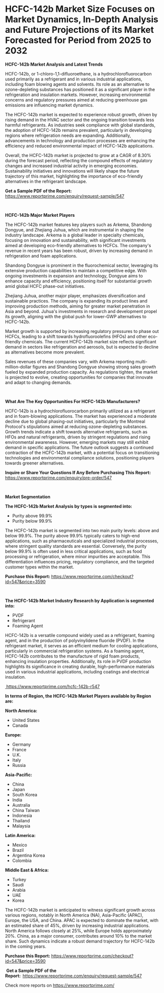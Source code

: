 <p><h1>HCFC-142b Market Size Focuses on Market Dynamics, In-Depth Analysis and Future Projections of its Market Forecasted for Period from 2025 to 2032</h1></p><p><strong>HCFC-142b Market Analysis and Latest Trends</strong></p>
<p><p>HCFC-142b, or 1-chloro-1,1-difluoroethane, is a hydrochlorofluorocarbon used primarily as a refrigerant and in various industrial applications, including foam blowing agents and solvents. Its role as an alternative to ozone-depleting substances has positioned it as a significant player in the refrigeration and insulation markets. However, increasing environmental concerns and regulatory pressures aimed at reducing greenhouse gas emissions are influencing market dynamics.</p><p>The HCFC-142b market is expected to experience robust growth, driven by rising demand in the HVAC sector and the ongoing transition towards less harmful refrigerants. As industries seek compliance with global standards, the adoption of HCFC-142b remains prevalent, particularly in developing regions where refrigeration needs are expanding. Additionally, advancements in technology and production processes are enhancing the efficiency and reduced environmental impact of HCFC-142b applications.</p><p>Overall, the HCFC-142b market is projected to grow at a CAGR of 8.30% during the forecast period, reflecting the compound effects of regulatory changes and increased industrial activity in emerging economies. Sustainability initiatives and innovations will likely shape the future trajectory of this market, highlighting the importance of eco-friendly alternatives in the refrigerant landscape.</p></p>
<p><strong>Get a Sample PDF of the Report:&nbsp;</strong> <a href="https://www.reportprime.com/enquiry/request-sample/547?utm_campaign=2190&utm_medium=2&utm_source=Github&utm_content=ia&utm_term=18032025&utm_id=hcfc-142b">https://www.reportprime.com/enquiry/request-sample/547</a></p>
<p>&nbsp;</p>
<p><strong>HCFC-142b Major Market Players</strong></p>
<p><p>The HCFC-142b market features key players such as Arkema, Shandong Dongyue, and Zhejiang Juhua, which are instrumental in shaping the industry landscape. Arkema is a global leader in specialty chemicals, focusing on innovation and sustainability, with significant investments aimed at developing eco-friendly alternatives to HCFCs. The company's revenue in recent years has been robust, driven by increasing demand in refrigeration and foam applications.</p><p>Shandong Dongyue is prominent in the fluorochemical sector, leveraging its extensive production capabilities to maintain a competitive edge. With ongoing investments in expansion and technology, Dongyue aims to enhance capacity and efficiency, positioning itself for substantial growth amid global HCFC phase-out initiatives.</p><p>Zhejiang Juhua, another major player, emphasizes diversification and sustainable practices. The company is expanding its product lines and improving production methods, aiming for greater market penetration in Asia and beyond. Juhua's investments in research and development propel its growth, aligning with the global push for lower-GWP alternatives to HCFC-142b.</p><p>Market growth is supported by increasing regulatory pressures to phase out HCFCs, leading to a shift towards hydrofluoroolefins (HFOs) and other eco-friendly chemicals. The current HCFC-142b market size reflects significant demand in sectors like refrigeration and aerosols, but is expected to decline as alternatives become more prevalent. </p><p>Sales revenues of these companies vary, with Arkema reporting multi-million-dollar figures and Shandong Dongyue showing strong sales growth fueled by expanded production capacity. As regulations tighten, the market is projected to evolve, creating opportunities for companies that innovate and adapt to changing demands.</p></p>
<p>&nbsp;</p>
<p><strong>What Are The Key Opportunities For HCFC-142b Manufacturers?</strong></p>
<p><p>HCFC-142b is a hydrochlorofluorocarbon primarily utilized as a refrigerant and in foam-blowing applications. The market has experienced a moderate decline due to global phasing-out initiatives, particularly the Montreal Protocol's stipulations aimed at reducing ozone-depleting substances. Growth trends indicate a shift towards alternative refrigerants, such as HFOs and natural refrigerants, driven by stringent regulations and rising environmental awareness. However, emerging markets may still exhibit demand in specific applications. The future outlook suggests a continued contraction of the HCFC-142b market, with a potential focus on transitioning technologies and environmental compliance solutions, positioning players towards greener alternatives.</p></p>
<p><strong>Inquire or Share Your Questions If Any Before Purchasing This Report:</strong> <a href="https://www.reportprime.com/enquiry/pre-order/547?utm_campaign=2190&utm_medium=2&utm_source=Github&utm_content=ia&utm_term=18032025&utm_id=hcfc-142b">https://www.reportprime.com/enquiry/pre-order/547</a></p>
<p>&nbsp;</p>
<p><strong>Market Segmentation</strong></p>
<p><strong>The HCFC-142b Market Analysis by types is segmented into:</strong></p>
<p><ul><li>Purity above 99.9%</li><li>Purity below 99.9%</li></ul></p>
<p><p>The HCFC-142b market is segmented into two main purity levels: above and below 99.9%. The purity above 99.9% typically caters to high-end applications, such as pharmaceuticals and specialized industrial processes, where stringent quality standards are essential. Conversely, the purity below 99.9% is often used in less critical applications, such as food processing or refrigeration, where minor impurities are acceptable. This differentiation influences pricing, regulatory compliance, and the targeted customer types within the market.</p></p>
<p><strong>Purchase this Report:&nbsp;</strong><a href="https://www.reportprime.com/checkout?id=547&price=3590&utm_campaign=2190&utm_medium=2&utm_source=Github&utm_content=ia&utm_term=18032025&utm_id=hcfc-142b">https://www.reportprime.com/checkout?id=547&price=3590</a></p>
<p>&nbsp;</p>
<p><strong>The HCFC-142b Market Industry Research by Application is segmented into:</strong></p>
<p><ul><li>PVDF</li><li>Refrigerant</li><li>Foaming Agent</li></ul></p>
<p><p>HCFC-142b is a versatile compound widely used as a refrigerant, foaming agent, and in the production of polyvinylidene fluoride (PVDF). In the refrigerant market, it serves as an efficient medium for cooling applications, particularly in commercial refrigeration systems. As a foaming agent, HCFC-142b contributes to the manufacture of rigid foam products, enhancing insulation properties. Additionally, its role in PVDF production highlights its significance in creating durable, high-performance materials used in various industrial applications, including coatings and electrical insulation.</p></p>
<p><a href="https://www.reportprime.com/hcfc-142b-r547?utm_campaign=2190&utm_medium=2&utm_source=Github&utm_content=ia&utm_term=18032025&utm_id=hcfc-142b">&nbsp;https://www.reportprime.com/hcfc-142b-r547</a></p>
<p><strong>In terms of Region, the HCFC-142b Market Players available by Region are:</strong></p>
<p>
    <p> <strong> North America: </strong>
        <ul>
            <li>United States</li>
            <li>Canada</li>
        </ul>
        </p> 
    <p> <strong> Europe: </strong>
        <ul>
            <li>Germany</li>
            <li>France</li>
            <li>U.K.</li>
            <li>Italy</li>
            <li>Russia</li>
        </ul>
        </p> 
    <p> <strong> Asia-Pacific: </strong>
        <ul>
            <li>China</li>
            <li>Japan</li>
            <li>South Korea</li>
            <li>India</li>
            <li>Australia</li>
            <li>China Taiwan</li>
            <li>Indonesia</li>
            <li>Thailand</li>
            <li>Malaysia</li>
        </ul>
        </p> 
    <p> <strong> Latin America: </strong>
        <ul>
            <li>Mexico</li>
            <li>Brazil</li>
            <li>Argentina Korea</li>
            <li>Colombia</li>
        </ul>
        </p> 
    <p> <strong> Middle East & Africa: </strong>
        <ul>
            <li>Turkey</li>
            <li>Saudi</li>
            <li>Arabia</li>
            <li>UAE</li>
            <li>Korea</li>
        </ul>
    </p>
    </p>
<p><p>The HCFC-142b market is anticipated to witness significant growth across various regions, notably in North America (NA), Asia-Pacific (APAC), Europe, the USA, and China. APAC is expected to dominate the market, with an estimated share of 45%, driven by increasing industrial applications. North America follows closely at 25%, while Europe holds approximately 20%. China, as a major consumer, contributes around 10% to the market share. Such dynamics indicate a robust demand trajectory for HCFC-142b in the coming years.</p></p>
<p><strong>Purchase this Report: </strong><a href="https://www.reportprime.com/checkout?id=547&price=3590&utm_campaign=2190&utm_medium=2&utm_source=Github&utm_content=ia&utm_term=18032025&utm_id=hcfc-142b">https://www.reportprime.com/checkout?id=547&price=3590</a></p>
<p>&nbsp;<strong>Get a Sample PDF of the Report:&nbsp;&nbsp;</strong><a href="https://www.reportprime.com/enquiry/request-sample/547?utm_campaign=2190&utm_medium=2&utm_source=Github&utm_content=ia&utm_term=18032025&utm_id=hcfc-142b">https://www.reportprime.com/enquiry/request-sample/547</a></p>
<p><strong></strong></p>
<p>Check more reports on <a href="https://www.reportprime.com/?utm_campaign=2190&utm_medium=2&utm_source=Github&utm_content=ia&utm_term=18032025&utm_id=hcfc-142b">https://www.reportprime.com/</a></p>